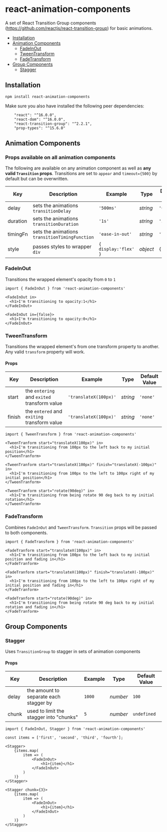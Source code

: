 # react-animation-components

A set of React Transition Group components (https://github.com/reactjs/react-transition-group) for basic animations.

- [Installation](#installation)
- [Animation Components](#animation-components)
  * [FadeInOut](#fadeinout)
  * [TweenTransform](#tweentransform)
  * [FadeTransform](#fadetransform)
- [Group Components](#group-components)
  * [Stagger](#stagger)


## Installation

`npm install react-animation-components`

Make sure you also have installed the following peer dependencies:

```
    "react": "^16.0.0",
    "react-dom": "^16.0.0",
    "react-transition-group": "^2.2.1",
    "prop-types": "^15.6.0"
```

## Animation Components

### Props available on all animation components

The following are available on any animation component as well as **any valid `Transition` props**. Transitions are set to `appear` and `timeout={500}` by default but can be overwritten.

Key | Description | Example | Type | Default Value
------------ | -------------| -------------| -------------| -------------
delay | sets the animations `transitionDelay` | `'500ms'` | *string* | `'0ms'`
duration | sets the animations `transitionDuration` | `'1s'` | *string* | `'500ms'`
timingFn | sets the animations `transitionTimingFunction` | `'ease-in-out'` | *string* | `'linear'`
style | passes styles to wrapper `div` | `{ display:'flex' }` | *object* | `{}`

### FadeInOut

Transitions the wrapped element's opacity from `0` to `1`

```
import { FadeInOut } from 'react-animation-components'

<FadeInOut in>
  <h1>I'm transitioning to opacity:1</h1>
</FadeInOut>

<FadeInOut in={false}>
  <h1>I'm transitioning to opacity:0</h1>
</FadeInOut>
```

### TweenTransform

Transitions the wrapped element's from one transform property to another. Any valid `transform` property will work.

#### Props

Key | Description | Example | Type | Default Value
------------ | -------------| -------------| -------------| -------------
start | the `entering` and `exited` transform value | `'translateX(100px)'` | *string* | `'none'`
finish | the `entered` and `exiting` transform value | `'translateX(100px)'` | *string* | `'none'`

```
import { TweenTransform } from 'react-animation-components'

<TweenTranform start="translateX(100px)" in>
  <h1>I'm transitioning from 100px to the left back to my initial position</h1>
</TweenTranform>

<TweenTranform start="translateX(100px)" finish="translateX(-100px)" in>
  <h1>I'm transitioning from 100px to the left to 100px right of my initial position</h1>
</TweenTranform>

<TweenTranform start="rotate(90deg)" in>
  <h1>I'm transitioning from being rotate 90 deg back to my initial rotation</h1>
</TweenTranform>
```

### FadeTransform

Combines `FadeInOut` and `TweenTransform`. `Transition` props will be passed to both components.

```
import { FadeTransform } from 'react-animation-components'

<FadeTranform start="translateX(100px)" in>
  <h1>I'm transitioning from 100px to the left back to my initial position and fading in</h1>
</FadeTranform>

<FadeTranform start="translateX(100px)" finish="translateX(-100px)" in>
  <h1>I'm transitioning from 100px to the left to 100px right of my initial position and fading in</h1>
</FadeTranform>

<FadeTranform start="rotate(90deg)" in>
  <h1>I'm transitioning from being rotate 90 deg back to my initial rotation and fading in</h1>
</FadeTranform>
```

## Group Components

### Stagger

Uses `TransitionGroup` to stagger in sets of animation components

#### Props

Key | Description | Example | Type | Default Value
------------ | -------------| -------------| -------------| -------------
delay | the amount to separate each stagger by | `1000` | *number* | `100`
chunk | used to limit the stagger into "chunks" | `5` | *number* | `undefined`

```
import { FadeInOut, Stagger } from 'react-animation-components'

const items = ['first', 'second', 'third', 'fourth'];

<Stagger>
    {items.map(
        item => (
            <FadeInOut>
                <h1>{item}</h1>
            </FadeInOut>
        )
    )}
</Stagger>

<Stagger chunk={3}>
    {items.map(
        item => (
            <FadeInOut>
                <h1>{item}</h1>
            </FadeInOut>
        )
    )}
</Stagger>
```